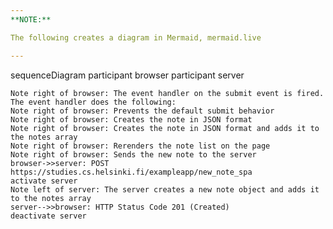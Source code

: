```yaml
---
**NOTE:** 

The following creates a diagram in Mermaid, mermaid.live

---
```

sequenceDiagram
    participant browser
    participant server

    Note right of browser: The event handler on the submit event is fired.  The event handler does the following:
    Note right of browser: Prevents the default submit behavior 
    Note right of browser: Creates the note in JSON format
    Note right of browser: Creates the note in JSON format and adds it to the notes array
    Note right of browser: Rerenders the note list on the page
    Note right of browser: Sends the new note to the server
    browser->>server: POST https://studies.cs.helsinki.fi/exampleapp/new_note_spa
    activate server
    Note left of server: The server creates a new note object and adds it to the notes array
    server-->>browser: HTTP Status Code 201 (Created)
    deactivate server
  